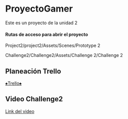 # ProyectoGamer
Este es un proyecto de la unidad 2
#### Rutas de acceso para abrir el proyecto
Project2/project2/Assets/Scenes/Prototype 2

Challenge2/Challenge2/Assets/Challenge 2/Challenge 2

## Planeación Trello
[♠Trello♠](https://trello.com/b/XawGBlxt/tutorial-2)

## Video Challenge2
[Link del video](https://drive.google.com/file/d/1C_aq7C2Xu7Qv50iBYOxRnR_hd_hcWDh7/view?usp=sharing)
